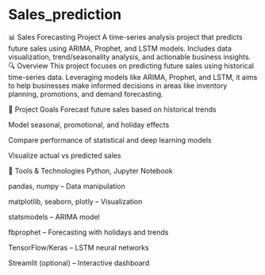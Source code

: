 # Sales_prediction
📊 Sales Forecasting Project A time-series analysis project that predicts future sales using ARIMA, Prophet, and LSTM models. Includes data visualization, trend/seasonality analysis, and actionable business insights.
🔍 Overview
This project focuses on predicting future sales using historical time-series data. Leveraging models like ARIMA, Prophet, and LSTM, it aims to help businesses make informed decisions in areas like inventory planning, promotions, and demand forecasting.

🎯 Project Goals
Forecast future sales based on historical trends

Model seasonal, promotional, and holiday effects

Compare performance of statistical and deep learning models

Visualize actual vs predicted sales

🧰 Tools & Technologies
Python, Jupyter Notebook

pandas, numpy – Data manipulation

matplotlib, seaborn, plotly – Visualization

statsmodels – ARIMA model

fbprophet – Forecasting with holidays and trends

TensorFlow/Keras – LSTM neural networks

Streamlit (optional) – Interactive dashboard
